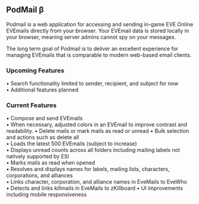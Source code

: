 ## PodMail β

Podmail is a web application for accessing and sending in-game EVE Online EVEmails directly from your browser. Your EVEmail data is stored locally in your browser, meaning server admins cannot spy on your messages.

The long term goal of Podmail is to deliver an excellent experience for managing EVEmails that is comparable to modern web-based email clients.

### Upcoming Features

• Search functionality limited to sender, recipient, and subject for now  
• Additional features planned

### Current Features

• Compose and send EVEmails  
• When necessary, adjusted colors in an EVEmail to improve contrast and readability.
• Delete mails or mark mails as read or unread
• Bulk selection and actions such as delete all  
• Loads the latest 500 EVEmails (subject to increase)  
• Displays unread counts across all folders including mailing labels not natively supported by ESI  
• Marks mails as read when opened  
• Resolves and displays names for labels, mailing lists, characters, corporations, and alliances  
• Links character, corporation, and alliance names in EveMails to EveWho  
• Detects and links killmails in EveMails to zKillboard
• UI improvements including mobile responsiveness  